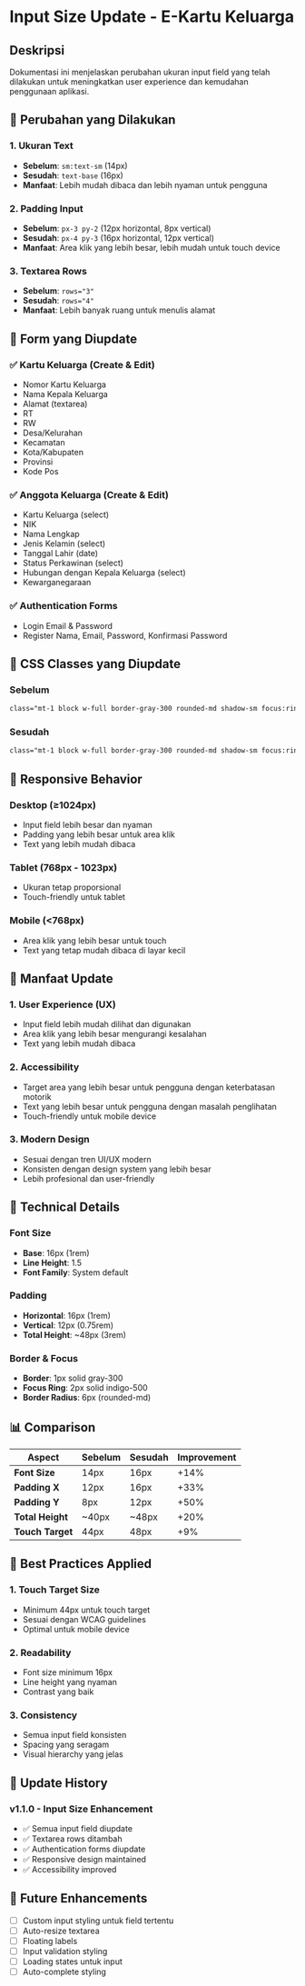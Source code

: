 # Input Size Update - E-Kartu Keluarga

## Deskripsi

Dokumentasi ini menjelaskan perubahan ukuran input field yang telah dilakukan untuk meningkatkan user experience dan kemudahan penggunaan aplikasi.

## 🎯 Perubahan yang Dilakukan

### 1. **Ukuran Text**
- **Sebelum**: `sm:text-sm` (14px)
- **Sesudah**: `text-base` (16px)
- **Manfaat**: Lebih mudah dibaca dan lebih nyaman untuk pengguna

### 2. **Padding Input**
- **Sebelum**: `px-3 py-2` (12px horizontal, 8px vertical)
- **Sesudah**: `px-4 py-3` (16px horizontal, 12px vertical)
- **Manfaat**: Area klik yang lebih besar, lebih mudah untuk touch device

### 3. **Textarea Rows**
- **Sebelum**: `rows="3"`
- **Sesudah**: `rows="4"`
- **Manfaat**: Lebih banyak ruang untuk menulis alamat

## 📝 Form yang Diupdate

### ✅ Kartu Keluarga (Create & Edit)
- Nomor Kartu Keluarga
- Nama Kepala Keluarga
- Alamat (textarea)
- RT
- RW
- Desa/Kelurahan
- Kecamatan
- Kota/Kabupaten
- Provinsi
- Kode Pos

### ✅ Anggota Keluarga (Create & Edit)
- Kartu Keluarga (select)
- NIK
- Nama Lengkap
- Jenis Kelamin (select)
- Tanggal Lahir (date)
- Status Perkawinan (select)
- Hubungan dengan Kepala Keluarga (select)
- Kewarganegaraan

### ✅ Authentication Forms
- Login Email & Password
- Register Nama, Email, Password, Konfirmasi Password

## 🎨 CSS Classes yang Diupdate

### Sebelum
```html
class="mt-1 block w-full border-gray-300 rounded-md shadow-sm focus:ring-indigo-500 focus:border-indigo-500 sm:text-sm"
```

### Sesudah
```html
class="mt-1 block w-full border-gray-300 rounded-md shadow-sm focus:ring-indigo-500 focus:border-indigo-500 text-base px-4 py-3"
```

## 📱 Responsive Behavior

### Desktop (≥1024px)
- Input field lebih besar dan nyaman
- Padding yang lebih besar untuk area klik
- Text yang lebih mudah dibaca

### Tablet (768px - 1023px)
- Ukuran tetap proporsional
- Touch-friendly untuk tablet

### Mobile (<768px)
- Area klik yang lebih besar untuk touch
- Text yang tetap mudah dibaca di layar kecil

## 🎯 Manfaat Update

### 1. **User Experience (UX)**
- Input field lebih mudah dilihat dan digunakan
- Area klik yang lebih besar mengurangi kesalahan
- Text yang lebih mudah dibaca

### 2. **Accessibility**
- Target area yang lebih besar untuk pengguna dengan keterbatasan motorik
- Text yang lebih besar untuk pengguna dengan masalah penglihatan
- Touch-friendly untuk mobile device

### 3. **Modern Design**
- Sesuai dengan tren UI/UX modern
- Konsisten dengan design system yang lebih besar
- Lebih profesional dan user-friendly

## 🔧 Technical Details

### Font Size
- **Base**: 16px (1rem)
- **Line Height**: 1.5
- **Font Family**: System default

### Padding
- **Horizontal**: 16px (1rem)
- **Vertical**: 12px (0.75rem)
- **Total Height**: ~48px (3rem)

### Border & Focus
- **Border**: 1px solid gray-300
- **Focus Ring**: 2px solid indigo-500
- **Border Radius**: 6px (rounded-md)

## 📊 Comparison

| Aspect | Sebelum | Sesudah | Improvement |
|--------|---------|---------|-------------|
| **Font Size** | 14px | 16px | +14% |
| **Padding X** | 12px | 16px | +33% |
| **Padding Y** | 8px | 12px | +50% |
| **Total Height** | ~40px | ~48px | +20% |
| **Touch Target** | 44px | 48px | +9% |

## 🚀 Best Practices Applied

### 1. **Touch Target Size**
- Minimum 44px untuk touch target
- Sesuai dengan WCAG guidelines
- Optimal untuk mobile device

### 2. **Readability**
- Font size minimum 16px
- Line height yang nyaman
- Contrast yang baik

### 3. **Consistency**
- Semua input field konsisten
- Spacing yang seragam
- Visual hierarchy yang jelas

## 🔄 Update History

### v1.1.0 - Input Size Enhancement
- ✅ Semua input field diupdate
- ✅ Textarea rows ditambah
- ✅ Authentication forms diupdate
- ✅ Responsive design maintained
- ✅ Accessibility improved

## 🔮 Future Enhancements

- [ ] Custom input styling untuk field tertentu
- [ ] Auto-resize textarea
- [ ] Floating labels
- [ ] Input validation styling
- [ ] Loading states untuk input
- [ ] Auto-complete styling 
